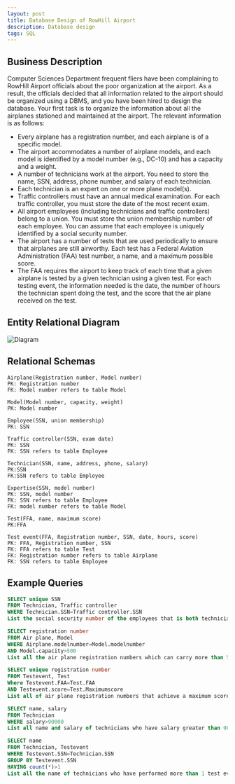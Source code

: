 ```yaml
---
layout: post
title: Database Design of RowHill Airport
description: Database design
tags: SQL
---
```



## Business Description
Computer Sciences Department frequent fliers have been complaining to RowHill Airport officials about the poor
organization at the airport. As a result, the officials decided that all information related to the airport should be
organized using a DBMS, and you have been hired to design the database. Your first task is to organize the
information about all the airplanes stationed and maintained at the airport. The relevant information is as
follows:
* Every airplane has a registration number, and each airplane is of a specific model.
* The airport accommodates a number of airplane models, and each model is identified by a model
number (e.g., DC-10) and has a capacity and a weight.
* A number of technicians work at the airport. You need to store the name, SSN, address, phone number,
and salary of each technician.
* Each technician is an expert on one or more plane model(s).
* Traffic controllers must have an annual medical examination. For each traffic controller, you must store
the date of the most recent exam.
* All airport employees (including technicians and traffic controllers) belong to a union. You must store
the union membership number of each employee. You can assume that each employee is uniquely
identified by a social security number.
* The airport has a number of tests that are used periodically to ensure that airplanes are still airworthy.
Each test has a Federal Aviation Administration (FAA) test number, a name, and a maximum possible
score.
* The FAA requires the airport to keep track of each time that a given airplane is tested by a given
technician using a given test. For each testing event, the information needed is the date, the number of
hours the technician spent doing the test, and the score that the air plane received on the test.

## Entity Relational Diagram

![Diagram](https://mtungle.github.io/images/Database-Design-of-RowHill-Airport/p1.png)

## Relational Schemas
```
Airplane(Registration number, Model number)
PK: Registration number
FK: Model number refers to table Model

Model(Model number, capacity, weight)
PK: Model number

Employee(SSN, union membership)
PK: SSN

Traffic controller(SSN, exam date)
PK: SSN
FK: SSN refers to table Employee

Technician(SSN, name, address, phone, salary)
PK:SSN
FK:SSN refers to table Employee

Expertise(SSN, model number)
PK: SSN, model number
FK: SSN refers to table Employee
FK: model number refers to table Model

Test(FFA, name, maximum score)
PK:FFA

Test event(FFA, Registration number, SSN, date, hours, score)
PK: FFA, Registration number, SSN
FK: FFA refers to table Test
FK: Registration number refers to table Airplane
FK: SSN refers to table Employee
```

## Example Queries

```SQL
SELECT unique SSN
FROM Technician, Traffic controller
WHERE Technician.SSN=Traffic controller.SSN
List the social security number of the employees that is both technician and traffic controller.

SELECT registration number
FROM Air plane, Model
WHERE Airplane.modelnumber=Model.modelnumber
AND Model.capacity>500
List all the air plane registration numbers which can carry more than 500 passengers.

SELECT unique registration number
FROM Testevent, Test
Where Testevent.FAA=Test.FAA
AND Testevent.score=Test.Maximumscore
List all of air plane registration numbers that achieve a maximum score in at least one test.

SELECT name, salary
FROM Technician
WHERE salary>90000
List all name and salary of technicians who have salary greater than 90000.

SELECT name
FROM Technician, Testevent
WHERE Testevent.SSN=Technician.SSN
GROUP BY Testevent.SSN
HAVING count(*)>1
List all the name of technicians who have performed more than 1 test event.
```

